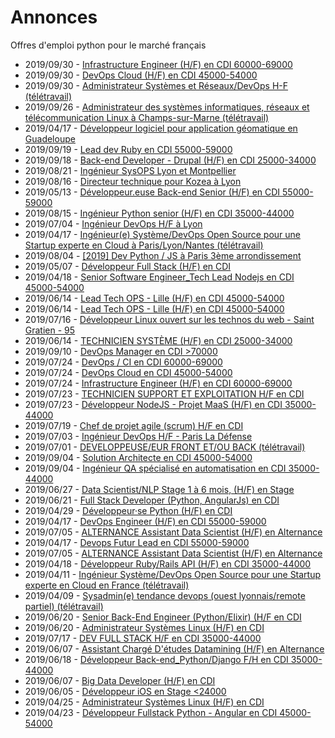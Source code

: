 # Annonces

Offres d'emploi python pour le marché français

* 2019/09/30 - [Infrastructure Engineer (H/F) en CDI 60000-69000](http://www.pyjobs.fr/jobs/details/6466/infrastructure-engineer-h-f-en-cdi-60000-69000 "Infrastructure Engineer (H/F) en CDI 60000-69000")
* 2019/09/30 - [DevOps Cloud (H/F) en CDI 45000-54000](http://www.pyjobs.fr/jobs/details/6465/devops-cloud-h-f-en-cdi-45000-54000 "DevOps Cloud (H/F) en CDI 45000-54000")
* 2019/09/30 - [Administrateur Systèmes et Réseaux/DevOps H-F (télétravail)](http://www.pyjobs.fr/jobs/details/6463/administrateur-systemes-et-reseaux-devops-h-f-teletravail "Administrateur Systèmes et Réseaux/DevOps H-F (télétravail)")
* 2019/09/26 - [Administrateur des systèmes informatiques, réseaux et télécommunication Linux à Champs-sur-Marne (télétravail)](http://www.pyjobs.fr/jobs/details/6462/administrateur-des-systemes-informatiques-reseaux-et-telecommunication-linux-a-champs-sur-marne-teletravail "Administrateur des systèmes informatiques, réseaux et télécommunication Linux à Champs-sur-Marne (télétravail)")
* 2019/04/17 - [Développeur logiciel pour application géomatique en Guadeloupe](http://www.pyjobs.fr/jobs/details/6420/developpeur-logiciel-pour-application-geomatique-en-guadeloupe "Développeur logiciel pour application géomatique en Guadeloupe")
* 2019/09/19 - [Lead dev Ruby en CDI 55000-59000](http://www.pyjobs.fr/jobs/details/6461/lead-dev-ruby-en-cdi-55000-59000 "Lead dev Ruby en CDI 55000-59000")
* 2019/09/18 - [Back-end Developer - Drupal (H/F) en CDI 25000-34000](http://www.pyjobs.fr/jobs/details/6460/back-end-developer-drupal-h-f-en-cdi-25000-34000 "Back-end Developer - Drupal (H/F) en CDI 25000-34000")
* 2019/08/21 - [Ingénieur SysOPS Lyon et Montpellier](http://www.pyjobs.fr/jobs/details/6456/ingenieur-sysops-lyon-et-montpellier "Ingénieur SysOPS Lyon et Montpellier")
* 2019/08/16 - [Directeur technique pour Kozea à Lyon](http://www.pyjobs.fr/jobs/details/6455/directeur-technique-pour-kozea-a-lyon "Directeur technique pour Kozea à Lyon")
* 2019/05/13 - [Développeur.euse Back-end Senior (H/F) en CDI 55000-59000](http://www.pyjobs.fr/jobs/details/6428/developpeur-euse-back-end-senior-h-f-en-cdi-55000-59000 "Développeur.euse Back-end Senior (H/F) en CDI 55000-59000")
* 2019/08/15 - [Ingénieur Python senior (H/F) en CDI 35000-44000](http://www.pyjobs.fr/jobs/details/6454/ingenieur-python-senior-h-f-en-cdi-35000-44000 "Ingénieur Python senior (H/F) en CDI 35000-44000")
* 2019/07/04 - [Ingénieur DevOps H/F à Lyon](http://www.pyjobs.fr/jobs/details/6442/ingenieur-devops-h-f-a-lyon "Ingénieur DevOps H/F à Lyon")
* 2019/04/17 - [Ingénieur(e) Système/DevOps Open Source pour une Startup experte en Cloud à Paris/Lyon/Nantes (télétravail)](http://www.pyjobs.fr/jobs/details/6419/ingenieur-e-systeme-devops-open-source-pour-une-startup-experte-en-cloud-a-paris-lyon-nantes-teletravail "Ingénieur(e) Système/DevOps Open Source pour une Startup experte en Cloud à Paris/Lyon/Nantes (télétravail)")
* 2019/08/04 - [[2019] Dev Python / JS à Paris 3ème arrondissement](http://www.pyjobs.fr/jobs/details/6453/2019-dev-python-js-a-paris-3eme-arrondissement "[2019] Dev Python / JS à Paris 3ème arrondissement")
* 2019/05/07 - [Développeur Full Stack (H/F) en CDI](http://www.pyjobs.fr/jobs/details/6427/developpeur-full-stack-h-f-en-cdi "Développeur Full Stack (H/F) en CDI")
* 2019/04/18 - [Senior Software Engineer_Tech Lead Nodejs en CDI 45000-54000](http://www.pyjobs.fr/jobs/details/6422/senior-software-engineer-tech-lead-nodejs-en-cdi-45000-54000 "Senior Software Engineer_Tech Lead Nodejs en CDI 45000-54000")
* 2019/06/14 - [Lead Tech OPS - Lille (H/F) en CDI 45000-54000](http://www.pyjobs.fr/jobs/details/6432/lead-tech-ops-lille-h-f-en-cdi-45000-54000 "Lead Tech OPS - Lille (H/F) en CDI 45000-54000")
* 2019/06/14 - [Lead Tech OPS - Lille (H/F) en CDI 45000-54000](http://www.pyjobs.fr/jobs/details/6434/lead-tech-ops-lille-h-f-en-cdi-45000-54000 "Lead Tech OPS - Lille (H/F) en CDI 45000-54000")
* 2019/07/16 - [Développeur Linux ouvert sur les technos du web - Saint Gratien - 95](http://www.pyjobs.fr/jobs/details/6445/developpeur-linux-ouvert-sur-les-technos-du-web-saint-gratien-95 "Développeur Linux ouvert sur les technos du web - Saint Gratien - 95")
* 2019/06/14 - [TECHNICIEN SYSTÈME (H/F) en CDI 25000-34000](http://www.pyjobs.fr/jobs/details/6433/technicien-systeme-h-f-en-cdi-25000-34000 "TECHNICIEN SYSTÈME (H/F) en CDI 25000-34000")
* 2019/09/10 - [DevOps Manager en CDI >70000](http://www.pyjobs.fr/jobs/details/6459/devops-manager-en-cdi-70000 "DevOps Manager en CDI >70000")
* 2019/07/24 - [DevOps / CI en CDI 60000-69000](http://www.pyjobs.fr/jobs/details/6450/devops-ci-en-cdi-60000-69000 "DevOps / CI en CDI 60000-69000")
* 2019/07/24 - [DevOps Cloud en CDI 45000-54000](http://www.pyjobs.fr/jobs/details/6452/devops-cloud-en-cdi-45000-54000 "DevOps Cloud en CDI 45000-54000")
* 2019/07/24 - [Infrastructure Engineer (H/F) en CDI 60000-69000](http://www.pyjobs.fr/jobs/details/6451/infrastructure-engineer-h-f-en-cdi-60000-69000 "Infrastructure Engineer (H/F) en CDI 60000-69000")
* 2019/07/23 - [TECHNICIEN SUPPORT ET EXPLOITATION H/F en CDI](http://www.pyjobs.fr/jobs/details/6448/technicien-support-et-exploitation-h-f-en-cdi "TECHNICIEN SUPPORT ET EXPLOITATION H/F en CDI")
* 2019/07/23 - [Développeur NodeJS - Projet MaaS (H/F) en CDI 35000-44000](http://www.pyjobs.fr/jobs/details/6449/developpeur-nodejs-projet-maas-h-f-en-cdi-35000-44000 "Développeur NodeJS - Projet MaaS (H/F) en CDI 35000-44000")
* 2019/07/19 - [Chef de projet agile (scrum) H/F en CDI](http://www.pyjobs.fr/jobs/details/6447/chef-de-projet-agile-scrum-h-f-en-cdi "Chef de projet agile (scrum) H/F en CDI")
* 2019/07/03 - [Ingénieur DevOps H/F - Paris La Défense](http://www.pyjobs.fr/jobs/details/6441/ingenieur-devops-h-f-paris-la-defense "Ingénieur DevOps H/F - Paris La Défense")
* 2019/07/01 - [DEVELOPPEUSE/EUR FRONT ET/OU BACK (télétravail)](http://www.pyjobs.fr/jobs/details/6440/developpeuse-eur-front-et-ou-back-teletravail "DEVELOPPEUSE/EUR FRONT ET/OU BACK (télétravail)")
* 2019/09/04 - [Solution Architecte en CDI 45000-54000](http://www.pyjobs.fr/jobs/details/6457/solution-architecte-en-cdi-45000-54000 "Solution Architecte en CDI 45000-54000")
* 2019/09/04 - [Ingénieur QA spécialisé en automatisation en CDI 35000-44000](http://www.pyjobs.fr/jobs/details/6458/ingenieur-qa-specialise-en-automatisation-en-cdi-35000-44000 "Ingénieur QA spécialisé en automatisation en CDI 35000-44000")
* 2019/06/27 - [Data Scientist/NLP  Stage 1 à 6 mois, (H/F) en Stage](http://www.pyjobs.fr/jobs/details/6439/data-scientist-nlp-stage-1-a-6-mois-h-f-en-stage "Data Scientist/NLP  Stage 1 à 6 mois, (H/F) en Stage")
* 2019/06/21 - [Full Stack Developer (Python, AngularJs) en CDI](http://www.pyjobs.fr/jobs/details/6438/full-stack-developer-python-angularjs-en-cdi "Full Stack Developer (Python, AngularJs) en CDI")
* 2019/04/29 - [Développeur·se Python (H/F) en CDI](http://www.pyjobs.fr/jobs/details/6426/developpeur-se-python-h-f-en-cdi "Développeur·se Python (H/F) en CDI")
* 2019/04/17 - [DevOps Engineer (H/F) en CDI 55000-59000](http://www.pyjobs.fr/jobs/details/6417/devops-engineer-h-f-en-cdi-55000-59000 "DevOps Engineer (H/F) en CDI 55000-59000")
* 2019/07/05 - [ALTERNANCE Assistant Data Scientist (H/F) en Alternance](http://www.pyjobs.fr/jobs/details/6443/alternance-assistant-data-scientist-h-f-en-alternance "ALTERNANCE Assistant Data Scientist (H/F) en Alternance")
* 2019/04/17 - [Devops Futur Lead en CDI 55000-59000](http://www.pyjobs.fr/jobs/details/6418/devops-futur-lead-en-cdi-55000-59000 "Devops Futur Lead en CDI 55000-59000")
* 2019/07/05 - [ALTERNANCE Assistant Data Scientist (H/F) en Alternance](http://www.pyjobs.fr/jobs/details/6444/alternance-assistant-data-scientist-h-f-en-alternance "ALTERNANCE Assistant Data Scientist (H/F) en Alternance")
* 2019/04/18 - [Développeur Ruby/Rails API (H/F) en CDI 35000-44000](http://www.pyjobs.fr/jobs/details/6421/developpeur-ruby-rails-api-h-f-en-cdi-35000-44000 "Développeur Ruby/Rails API (H/F) en CDI 35000-44000")
* 2019/04/11 - [Ingénieur Système/DevOps Open Source pour une Startup experte en Cloud en France (télétravail)](http://www.pyjobs.fr/jobs/details/6416/ingenieur-systeme-devops-open-source-pour-une-startup-experte-en-cloud-en-france-teletravail "Ingénieur Système/DevOps Open Source pour une Startup experte en Cloud en France (télétravail)")
* 2019/04/09 - [Sysadmin(e) tendance devops (ouest lyonnais/remote partiel) (télétravail)](http://www.pyjobs.fr/jobs/details/6415/sysadmin-e-tendance-devops-ouest-lyonnais-remote-partiel-teletravail "Sysadmin(e) tendance devops (ouest lyonnais/remote partiel) (télétravail)")
* 2019/06/20 - [Senior Back-End Engineer (Python/Elixir) (H/F en CDI](http://www.pyjobs.fr/jobs/details/6437/senior-back-end-engineer-python-elixir-h-f-en-cdi "Senior Back-End Engineer (Python/Elixir) (H/F en CDI")
* 2019/06/20 - [Administrateur Systèmes Linux (H/F) en CDI](http://www.pyjobs.fr/jobs/details/6436/administrateur-systemes-linux-h-f-en-cdi "Administrateur Systèmes Linux (H/F) en CDI")
* 2019/07/17 - [DEV FULL STACK H/F en CDI 35000-44000](http://www.pyjobs.fr/jobs/details/6446/dev-full-stack-h-f-en-cdi-35000-44000 "DEV FULL STACK H/F en CDI 35000-44000")
* 2019/06/07 - [Assistant Chargé D'études Datamining (H/F) en Alternance](http://www.pyjobs.fr/jobs/details/6431/assistant-charge-detudes-datamining-h-f-en-alternance "Assistant Chargé D'études Datamining (H/F) en Alternance")
* 2019/06/18 - [Développeur Back-end_Python/Django F/H en CDI 35000-44000](http://www.pyjobs.fr/jobs/details/6435/developpeur-back-end-python-django-f-h-en-cdi-35000-44000 "Développeur Back-end_Python/Django F/H en CDI 35000-44000")
* 2019/06/07 - [Big Data Developer (H/F) en CDI](http://www.pyjobs.fr/jobs/details/6430/big-data-developer-h-f-en-cdi "Big Data Developer (H/F) en CDI")
* 2019/06/05 - [Développeur iOS en Stage <24000](http://www.pyjobs.fr/jobs/details/6429/developpeur-ios-en-stage-24000 "Développeur iOS en Stage <24000")
* 2019/04/25 - [Administrateur Systèmes Linux (H/F) en CDI](http://www.pyjobs.fr/jobs/details/6425/administrateur-systemes-linux-h-f-en-cdi "Administrateur Systèmes Linux (H/F) en CDI")
* 2019/04/23 - [Développeur Fullstack Python - Angular en CDI 45000-54000](http://www.pyjobs.fr/jobs/details/6424/developpeur-fullstack-python-angular-en-cdi-45000-54000 "Développeur Fullstack Python - Angular en CDI 45000-54000")

